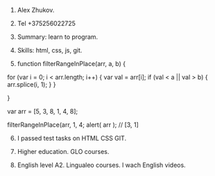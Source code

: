 
1) Alex Zhukov.

2) Tel +375256022725


3) Summary: learn to program. 

4)  Skills: html, css, js, git. 

5) function filterRangeInPlace(arr, a, b) {

  for (var i = 0; i < arr.length; i++) {
    var val = arr[i];
    if (val < a || val > b) {
      arr.splice(i, 1);
    }
  }

}

var arr = [5, 3, 8, 1, 4, 8];

filterRangeInPlace(arr, 1, 4;
alert( arr ); // [3, 1]

6) I passed test tasks on HTML CSS GIT.

7) Higher education. GLO courses.

8) English level A2. Lingualeo courses. l wach English videos.



